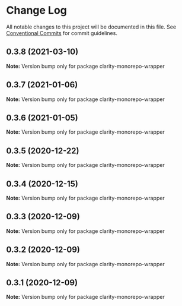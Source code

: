 # Change Log

All notable changes to this project will be documented in this file.
See [Conventional Commits](https://conventionalcommits.org) for commit guidelines.

## 0.3.8 (2021-03-10)

**Note:** Version bump only for package clarity-monorepo-wrapper





## 0.3.7 (2021-01-06)

**Note:** Version bump only for package clarity-monorepo-wrapper





## 0.3.6 (2021-01-05)

**Note:** Version bump only for package clarity-monorepo-wrapper





## 0.3.5 (2020-12-22)

**Note:** Version bump only for package clarity-monorepo-wrapper





## 0.3.4 (2020-12-15)

**Note:** Version bump only for package clarity-monorepo-wrapper





## 0.3.3 (2020-12-09)

**Note:** Version bump only for package clarity-monorepo-wrapper





## 0.3.2 (2020-12-09)

**Note:** Version bump only for package clarity-monorepo-wrapper





## 0.3.1 (2020-12-09)

**Note:** Version bump only for package clarity-monorepo-wrapper

